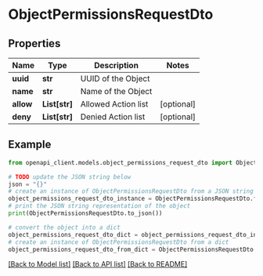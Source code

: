 # ObjectPermissionsRequestDto


## Properties

Name | Type | Description | Notes
------------ | ------------- | ------------- | -------------
**uuid** | **str** | UUID of the Object | 
**name** | **str** | Name of the Object | 
**allow** | **List[str]** | Allowed Action list | [optional] 
**deny** | **List[str]** | Denied Action list | [optional] 

## Example

```python
from openapi_client.models.object_permissions_request_dto import ObjectPermissionsRequestDto

# TODO update the JSON string below
json = "{}"
# create an instance of ObjectPermissionsRequestDto from a JSON string
object_permissions_request_dto_instance = ObjectPermissionsRequestDto.from_json(json)
# print the JSON string representation of the object
print(ObjectPermissionsRequestDto.to_json())

# convert the object into a dict
object_permissions_request_dto_dict = object_permissions_request_dto_instance.to_dict()
# create an instance of ObjectPermissionsRequestDto from a dict
object_permissions_request_dto_from_dict = ObjectPermissionsRequestDto.from_dict(object_permissions_request_dto_dict)
```
[[Back to Model list]](../README.md#documentation-for-models) [[Back to API list]](../README.md#documentation-for-api-endpoints) [[Back to README]](../README.md)


